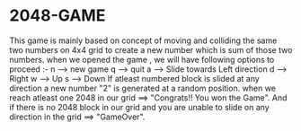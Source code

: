 # 2048-GAME
This game is mainly based on concept of moving and colliding the same two numbers on 4x4 grid to create a new number which is sum of those two numbers.
when we opened the game , we will have following options to proceed :-
n --> new game
q --> quit
a --> Slide towards Left direction
d --> Right
w --> Up
s --> Down
If atleast numbered block is slided at any direction a new number "2" is generated at a random position.
when we reach atleast one 2048 in our grid ==> "Congrats!! You won the Game".
And if there is no 2048 block in our grid and you are unable to slide on any direction in the grid ==> "GameOver".
